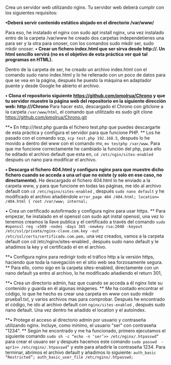 Crea un servidor web utilizando nginx. Tu servidor web deberá cumplir con los siguientes requisitos:

**•Deberá servir contenido estático alojado en el directorio /var/www/**

Para eso, he instalado el nginx con sudo apt install nginx, una vez instalado entro de la carpeta /var/www he creado dos carpetas independetienes una para ser y la otra para onoser, con los comandos sudo mkdir ser, sudo mkdir onoser.
**•	Crear un fichero index.html que ser sirva desde http://<IP de tu servidor>. Un html sencillo servirá (no es el objetivo de esta práctica ver qué tal programas en HTML).**

Dentro de la carpeta de ser, he creado un archivo index.html con el comando sudo nano index.html y lo he rellenado con un poco de datos para que se vea en la página, después he puesto la máquina en adaptador puente  y desde Google he abierto el archivo.

**•	Clona el repositorio siguiente https://github.com/pmolrua/Chrono y que tu servidor muestre la página web del repositorio en la siguiente dirección web: http://<IP de tu servidor>/Chrono**
Para hacer esto, descargado el Chrono con gitclone a la carpeta `/var/www/html`, el comando que utilitzado es sudo giit clone https://github.com/pmolrua/Chrono.git


**•	En http://<IP de tu servidor>/test.php guarda el fichero test.php que puedes descargarte de esta práctica y configura el servidor para que funcione PHP.
**
Los he pasado con el comando scp, `scp test.php 192.168.5`, después lo he movido a dentro del www con el comando mv, `mv testphp /var/www`. Para que me funcione correctamente he cambiado la función del php, para ello he editado el archivo default que esta en, `cd /etc/ngin/sites-enabled` después un nano para modificar el archivo.


**•	Descarga el fichero 404.html y configura nginx para que muestre dicho fichero cuando se acceda a una url que no existe (y solo en ese caso, no directamente).**
He descargado el fichero 404.html  lo he enviado a la carpeta www, y para que funcione en todas las páginas, me ido al archivo default  con `cd /etc/nginx/sites-enabled` , después `sudo nano default` y he modificado el archivo añadiéndole 
`error_page 404 /404.html;
location= /404.html {
	root /var/www;
	internal;`
  
•	Crea un certificado autofirmado y configura nginx para usar https.
**
Para empezar, he instalado en el openssl con sudo apt instal openssl, una vez lo tenemos creamos la llave publica y el certificado a través del comando `sudo #openssl req -x509 -nodes -days 365 -newkey rsa:2048 -keyout /etc/ssl/private/nginx-clave.com.key -out /etc/ssl/certs/certificado.com.pem,` una vez creados, vamos a la carpeta default con cd /etc/nginx/sites-enabled , después sudo nano default y le añadimos la key y el certificado el en el archivo.


**•	Configura nginx para redirigir todo el tráfico http a la versión https, haciendo que toda la navegación en el sitio web sea forzosamente segura.
**
Para ello, como sigo en la carpeta sites-enabled, directamente con un nano default ya entro al archivo, lo he modificado añadiendo el return 301,


**•	Crea un directorio admin, haz que cuando se acceda a él nginx liste su contenido y guarda en él algunas imágenes.
**
Me ha costado encontrar el código, lo que he hecho es crear una carpeta en www con sudo mkdir prueba1.txt, y varios archivos mas para comprobar. Después he encontrado el código, he ido al archivo default con `nginx/sites-enabled` , después sudo nano default. Una vez dentro he añadido el location y el autoindex.


**•	Protege el acceso al directorio admin por usuario y contraseña utilizando nginx. Incluye, como mínimo, el usuario "ser" con contraseña "1234".
**
Según he encontrado y me ha funcionado, primero ejecutamos el siguiente comando `sudo sh -c “echo -n ‘ser’>> /etc/nginx/.htpasswd”` para crear el usuaro ser y  después hacemos este comando `sudo passwd  -apr1>> /etc/nginx/.htpasswd”` y este para añadirle la contraseña 1234. Para terminar, abrimos el archivo default y añadimos lo siguiente:
`auth_basic “Restricted”;
auth_basic_user_file /etc/nginx/.htpasswd;`
